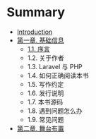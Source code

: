# Summary

* [Introduction](README.md)
* [ 第一章. 基础信息](chapter1.md)
  * [1.1. 序言](chapter1/11-xu-yan.md)
  * 1.2. 关于作者
  * 1.3. Laravel 与 PHP
  * 1.4. 如何正确阅读本书
  * 1.5. 写作约定
  * 1.6. 发行说明
  * 1.7. 本书源码
  * 1.8. 遇到问题怎么办
  * 1.9. 常见问题
* [第二章. 舞台布置](di-er-7ae0-wu-tai-bu-zhi.md)

